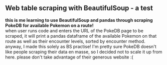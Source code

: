 ## Web table scraping with BeautifulSoup - a test
**this is me learning to use BeautifulSoup and pandas through scraping PokeDB for available Pokemon on a route!**
<br>
when user runs code and enters the URL of the PokeDB page to be scraped, it will print a pandas dataframe of the available Pokemon on that route as well as their encounter levels, sorted by encounter method. 
<br>
anyway, I made this solely as BS practise! I'm pretty sure PokeDB doesn't like people scraping their data en masse, so I decided not to scale it up from here. please don't take advantage of their generous website :(
